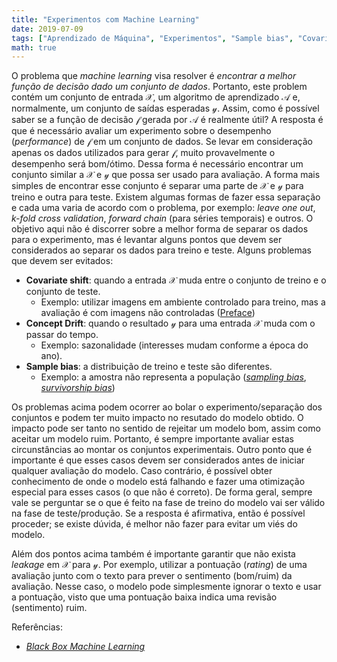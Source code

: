 ```yaml
---
title: "Experimentos com Machine Learning"
date: 2019-07-09
tags: ["Aprendizado de Máquina", "Experimentos", "Sample bias", "Covariate shift", "Concept Drift"]
math: true
---
```


O problema que _machine learning_ visa resolver é _encontrar a melhor função de decisão dado um conjunto de dados_.
Portanto, este problem contém um conjunto de entrada $\mathcal{X}$, um algoritmo de aprendizado $\mathcal{A}$ e, normalmente, um conjunto de saídas esperadas $\mathcal{y}$.
Assim, como é possível saber se a função de decisão $\mathcal{f}$ gerada por $\mathcal{A}$ é realmente útil?
A resposta é que é necessário avaliar um experimento sobre o desempenho (_performance_) de $\mathcal{f}$ em um conjunto de dados.
Se levar em consideração apenas os dados utilizados para gerar $\mathcal{f}$, muito provavelmente o desempenho será bom/ótimo.
Dessa forma é necessário encontrar um conjunto similar a $\mathcal{X}$ e $\mathcal{y}$ que possa ser usado para avaliação.
A forma mais simples de encontrar esse conjunto é separar uma parte de $\mathcal{X}$ e $\mathcal{y}$ para treino e outra para teste.
Existem algumas formas de fazer essa separação e cada uma varia de acordo com o problema, por exemplo:
_leave one out_, _k-fold cross validation_, _forward chain_ (para séries temporais) e outros.
O objetivo aqui não é discorrer sobre a melhor forma de separar os dados para o experimento, mas é levantar alguns pontos que devem ser considerados ao separar os dados para treino e teste.
Alguns problemas que devem ser evitados:

* **Covariate shift**: quando a entrada $\mathcal{X}$ muda entre o conjunto de treino e o conjunto de teste.
    * Exemplo: utilizar imagens em ambiente controlado para treino, mas a avaliação é com imagens não controladas ([Preface](https://cs.nyu.edu/~roweis/papers/invar-chapter.pdf))
* **Concept Drift**: quando o resultado $\mathcal{y}$ para uma entrada $\mathcal{X}$ muda com o passar do tempo.
    * Exemplo: sazonalidade (interesses mudam conforme a época do ano).
* **Sample bias**: a distribuição de treino e teste são diferentes.
    * Exemplo: a amostra não representa a população ([_sampling bias_](https://www.geckoboard.com/learn/data-literacy/statistical-fallacies/sampling-bias/), [_survivorship bias_](https://www.geckoboard.com/learn/data-literacy/statistical-fallacies/survivorship-bias/))

Os problemas acima podem ocorrer ao bolar o experimento/separação dos conjuntos e podem ter muito impacto no resutado do modelo obtido.
O impacto pode ser tanto no sentido de rejeitar um modelo bom, assim como aceitar um modelo ruim.
Portanto, é sempre importante avaliar estas circunstâncias ao montar os conjuntos experimentais.
Outro ponto que é importante é que esses casos devem ser considerados antes de iniciar qualquer avaliação do modelo.
Caso contrário, é possível obter conhecimento de onde o modelo está falhando e fazer uma otimização especial para esses casos (o que não é correto).
De forma geral, sempre vale se perguntar se o que é feito na fase de treino do modelo vai ser válido na fase de teste/produção.
Se a resposta é afirmativa, então é possível proceder; se existe dúvida, é melhor não fazer para evitar um viés do modelo.

Além dos pontos acima também é importante garantir que não exista _leakage_ em $\mathcal{X}$ para $\mathcal{y}$.
Por exemplo, utilizar a pontuação (_rating_) de uma avaliação junto com o texto para prever o sentimento (bom/ruim) da avaliação.
Nesse caso, o modelo pode simplesmente ignorar o texto e usar a pontuação, visto que uma pontuação baixa indica uma revisão (sentimento) ruim.

Referências:

* [_Black Box Machine Learning_](https://davidrosenberg.github.io/mlcourse/Archive/2017Fall/Lectures/01.black-box-ML.pdf)